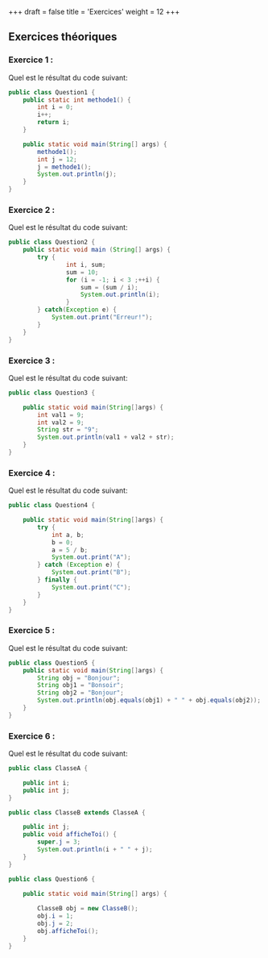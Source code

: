 +++
draft = false
title = 'Exercices'
weight = 12
+++

##  Exercices théoriques

### Exercice 1 :

Quel est le résultat du code suivant:
```java
public class Question1 {
	public static int methode1() {
		int i = 0;
		i++;
		return i;
	}

	public static void main(String[] args) {
		methode1();
		int j = 12;
		j = methode1();
		System.out.println(j);
	}
}
```

### Exercice 2 :
Quel est le résultat du code suivant:
```java
public class Question2 {
    public static void main (String[] args) {
		try {
                int i, sum;
                sum = 10;
                for (i = -1; i < 3 ;++i) {
                    sum = (sum / i);
                    System.out.println(i);
                }
		} catch(Exception e) {     	
			System.out.print("Erreur!");
		}	
	}
}
```

### Exercice 3 :
Quel est le résultat du code suivant:
```java
public class Question3 {

    public static void main(String[]args) {
        int val1 = 9;          
        int val2 = 9;         
        String str = "9";          
        System.out.println(val1 + val2 + str);	
    }
}
```
### Exercice 4 :
Quel est le résultat du code suivant:
```java
public class Question4 {

    public static void main(String[]args) {
        try {
            int a, b;
            b = 0;
            a = 5 / b;
            System.out.print("A");
        } catch (Exception e) {
            System.out.print("B");
        } finally {
            System.out.print("C");
        }	
    }
}
```

### Exercice 5 :
Quel est le résultat du code suivant:
```java
public class Question5 {
	public static void main(String[]args) {
		String obj = "Bonjour";
		String obj1 = "Bonsoir";   
		String obj2 = "Bonjour";
		System.out.println(obj.equals(obj1) + " " + obj.equals(obj2));
	}
}
```

### Exercice 6 :
Quel est le résultat du code suivant:
```java
public class ClasseA {

    public int i;
    public int j;
}

public class ClasseB extends ClasseA {

    public int j;
    public void afficheToi() {
        super.j = 3;
        System.out.println(i + " " + j);
    }
}

public class Question6 {

    public static void main(String[] args) {
	   
		ClasseB obj = new ClasseB();
		obj.i = 1;
		obj.j = 2;
		obj.afficheToi();
	}
}
```
